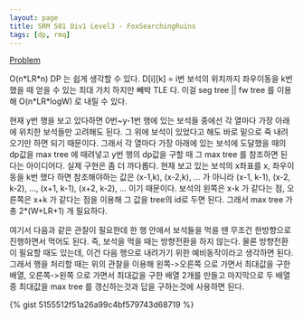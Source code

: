 ```yaml
---
layout: page
title: SRM 501 Div1 Level3 - FoxSearchingRuins
tags: [dp, rmq]
---
```


[Problem](https://community.topcoder.com/stat?c=problem_statement&pm=11286)

<div class="psnote">
O(n*LR*n) DP 는 쉽게 생각할 수 있다.
D[i][k] = i번 보석의 위치까지 좌우이동을 k번 했을 때 얻을 수 있는 최대 가치
하지만 빼박 TLE 다. 이걸 seg tree || fw tree 를 이용해 O(n*LR*logW) 로 내릴 수 있다.

현재 y번 행을 보고 있다하면 0번~y-1번 행에 있는 보석들 중에선 각 열마다 가장 아래에 위치한 보석들만 고려해도 된다.
그 위에 보석이 있었다고 해도 바로 밑으로 죽 내려오기만 하면 되기 때문이다.
그래서 각 열마다 가장 아래에 있는 보석에 도달했을 때의 dp값을 max tree 에 때려넣고
y번 행의 dp값을 구할 때 그 max tree 를 참조하면 된다는 아이디어다.
실제 구현은 좀 더 까다롭다. 현재 보고 있는 보석의 x좌표를 x, 좌우이동을 k번 했다 하면
참조해야하는 값은 (x-1,k), (x-2,k), ...  가 아니라  (x-1, k-1), (x-2, k-2), ..., (x+1, k-1), (x+2, k-2), ...  이기 때문이다.
보석의 왼쪽은 x-k 가 같다는 점, 오른쪽은 x+k 가 같다는 점을 이용해 그 값을 tree의 id로 두면 된다.
그래서 max tree 가 총 2*(W+LR+1) 개 필요하다.

여기서 다음과 같은 관찰이 필요한데
한 행 안에서 보석들을 먹을 땐 무조건 한방향으로 진행하면서 먹어도 된다. 즉, 보석을 먹을 때는 방향전환을 하지 않는다.
물론 방향전환이 필요할 때도 있는데, 이건 다음 행으로 내려가기 위한 예비동작이라고 생각하면 된다.
그래서 행을 처리할 때는 위의 관찰을 이용해
왼쪽->오른쪽 으로 가면서 최대값을 구한 배열, 오른쪽->왼쪽 으로 가면서 최대값을 구한 배열 2개를 만들고
마지막으로 두 배열 중 최대값을 max tree 를 갱신하는것과 답을 구하는것에 사용하면 된다.
</div>

{% gist 5155512f51a26a99c4bf579743d68719 %}
